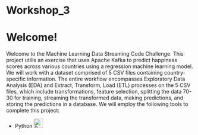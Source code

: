 # Workshop_3
# Welcome!
Welcome to the Machine Learning Data Streaming Code Challenge. This project utilis an exercise that uses Apache Kafka to predict happiness scores across various countries using a regression machine learning model. We will work with a dataset comprised of 5 CSV files containing country-specific information. The entire workflow encompasses Exploratory Data Analysis (EDA) and Extract, Transform, Load (ETL) processes on the 5 CSV files, which include transformations, feature selection, splitting the data 70-30 for training, streaming the transformed data, making predictions, and storing the predictions in a database. We will employ the following tools to complete this project: 
- Python <img src="https://camo.githubusercontent.com/10b1bd6838c581f883d95518a336eea6613b96a55f8b29f7391108633d28c5de/68747470733a2f2f63646e2d69636f6e732d706e672e666c617469636f6e2e636f6d2f3132382f333039382f333039383039302e706e67" alt="Python" width="25"/>
